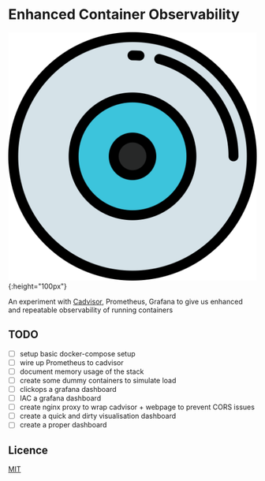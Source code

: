 # Enhanced Container Observability

![logo](logo.svg){:height="100px"}

An experiment with [Cadvisor](https://github.com/google/cadvisor), Prometheus, Grafana to give us enhanced and repeatable observability of running containers

## TODO

- [ ] setup basic docker-compose setup
- [ ] wire up Prometheus to cadvisor
- [ ] document memory usage of the stack
- [ ] create some dummy containers to simulate load
- [ ] clickops a grafana dashboard
- [ ] IAC a grafana dashboard
- [ ] create nginx proxy to wrap cadvisor + webpage to prevent CORS issues
- [ ] create a quick and dirty visualisation dashboard
- [ ] create a proper dashboard

## Licence

[MIT](LICENCE)